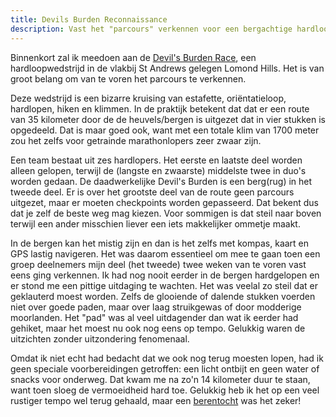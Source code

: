 ```yaml
---
title: Devils Burden Reconnaissance
description: Vast het "parcours" verkennen voor een bergachtige hardloop evenement.
---
```

Binnenkort zal ik meedoen aan de [Devil's Burden Race](http://www.fifeac.org/events/fife-ac-events/devils-burdens/919-devil-s-burdens-2016.html), een hardloopwedstrijd in de vlakbij St Andrews gelegen Lomond Hills. Het is van groot belang om van te voren het parcours te verkennen.

<a name="more"></a>

Deze wedstrijd is een bizarre kruising van estafette, oriëntatieloop, hardlopen, hiken en klimmen. In de praktijk betekent dat dat er een route van 35 kilometer door de de heuvels/bergen is uitgezet dat in vier stukken is opgedeeld. Dat is maar goed ook, want met een totale klim van 1700 meter zou het zelfs voor getrainde marathonlopers zeer zwaar zijn.

Een team bestaat uit zes hardlopers. Het eerste en laatste deel worden alleen gelopen, terwijl de (langste en zwaarste) middelste twee in duo's worden gedaan. De daadwerkelijke Devil's Burden is een berg(rug) in het tweede deel. Er is over het grootste deel van de route geen parcours uitgezet, maar er moeten checkpoints worden gepasseerd. Dat bekent dus dat je zelf de beste weg mag kiezen. Voor sommigen is dat steil naar boven terwijl een ander misschien liever een iets makkelijker ommetje maakt.


In de bergen kan het mistig zijn en dan is het zelfs met kompas, kaart en GPS lastig navigeren. Het was daarom essentieel om mee te gaan toen een groep deelnemers mijn deel (het tweede) twee weken van te voren vast eens ging verkennen. Ik had nog nooit eerder in de bergen hardgelopen en er stond me een pittige uitdaging te wachten. Het was veelal zo steil dat er geklauterd moest worden. Zelfs de glooiende of dalende stukken voerden niet over goede paden, maar over laag struikgewas of door modderige moorlanden. Het "pad" was al veel uitdagender dan wat ik eerder had gehiket, maar het moest nu ook nog eens op tempo. Gelukkig waren de uitzichten zonder uitzondering fenomenaal.

Omdat ik niet echt had bedacht dat we ook nog terug moesten lopen, had ik geen speciale voorbereidingen getroffen: een licht ontbijt en geen water of snacks voor onderweg. Dat kwam me na zo'n 14 kilometer duur te staan, want toen sloeg de vermoeidheid hard toe. Gelukkig heb ik het op een veel rustiger tempo wel terug gehaald, maar een [berentocht](https://flow.polar.com/training/analysis/354846198) was het zeker!
